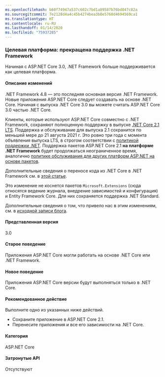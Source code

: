 ```yaml
---
ms.openlocfilehash: b60f74947a537c602c7bd1a89587b76bd847c82a
ms.sourcegitcommit: 7e2128d4a4c45b4274bea3b8e5760d4694569ca1
ms.translationtype: HT
ms.contentlocale: ru-RU
ms.lasthandoff: 01/14/2020
ms.locfileid: "75937285"
---
```

### <a name="target-framework-net-framework-support-dropped"></a>Целевая платформа: прекращена поддержка .NET Framework

Начиная с ASP.NET Core 3.0, .NET Framework больше поддерживается как целевая платформа.

#### <a name="change-description"></a>Описание изменений

.NET Framework 4.8 — это последняя основная версия .NET Framework. Новые приложения ASP.NET Core следует создавать на основе .NET Core. Начиная с выпуска .NET Core 3.0 вы можете считать ASP.NET Core 3.0 частью .NET Core.

Клиенты, которые используют ASP.NET Core совместно с .NET Framework, сохраняют полноценную поддержку в выпуске [.NET Core 2.1 LTS](https://www.microsoft.com/net/download/dotnet-core/2.1). Поддержка и обслуживание для выпуска 2.1 сохранится по меньшей мере до 21 августа 2021 г. Это ровно три года с момента объявления выпуска LTS, в строгом соответствии с [политикой поддержки .NET](https://www.microsoft.com/net/platform/support-policy). Поддержка пакетов ASP.NET Core 2.1 **на платформе .NET Framework** будет продолжаться неограниченное время, аналогично [политике обслуживания для других платформ ASP.NET на основе пакетов](https://dotnet.microsoft.com/platform/support/policy/aspnet).

Дополнительные сведения о переносе кода из .NET Core в .NET Framework см. в [этой статье](~/docs/core/porting/index.md).

Это изменение не коснется пакетов `Microsoft.Extensions` (сюда относятся ведение журнала, внедрение зависимостей и конфигурация) и Entity Framework Core. Для них сохраняется поддержка .NET Standard.

Дополнительные сведения о том, что привело нас в этим изменениям, см. в [исходной записи блога](https://devblogs.microsoft.com/aspnet/a-first-look-at-changes-coming-in-asp-net-core-3-0/).

#### <a name="version-introduced"></a>Представленная версия

3.0

#### <a name="old-behavior"></a>Старое поведение

Приложения ASP.NET Core могли работать на основе .NET Core или .NET Framework.

#### <a name="new-behavior"></a>Новое поведение

Приложения ASP.NET Core версии будут выполняться только в .NET Core.

#### <a name="recommended-action"></a>Рекомендованное действие

Выполните одно из указанных ниже действий.

- Сохраните приложение в ASP.NET Core 2.1.
- Перенесите приложения и все его зависимости на .NET Core.

#### <a name="category"></a>Категория

ASP.NET Core

#### <a name="affected-apis"></a>Затронутые API

Отсутствуют

<!-- 

#### Affected APIs

Not detectable via API analysis

-->
